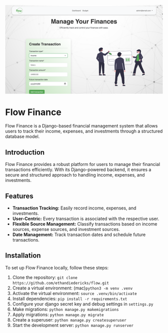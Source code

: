 ![Budget Page Image](https://raw.githubusercontent.com/ethandiedericks/flow/main/budget-page-readme-image.png)

# Flow Finance

Flow Finance is a Django-based financial management system that allows users to track their income, expenses, and investments through a structured database model.

## Introduction

Flow Finance provides a robust platform for users to manage their financial transactions efficiently. With its Django-powered backend, it ensures a secure and structured approach to handling income, expenses, and investments.

## Features

- **Transaction Tracking:** Easily record income, expenses, and investments.
- **User-Centric:** Every transaction is associated with the respective user.
- **Flexible Source Management:** Classify transactions based on income sources, expense sources, and investment sources.
- **Date Management:** Track transaction dates and schedule future transactions.

## Installation

To set up Flow Finance locally, follow these steps:

1. Clone the repository: `git clone https://github.com/ethandiedericks/flow.git`
2. Create a virtual environment: (mac)`python3 -m venv .venv` 
3. Activate the virtual environment: `source .venv/bin/activate`
4. Install dependencies: `pip install -r requirements.txt`
5. Configure your django secret key and debug settings in `settings.py`
6. Make migrations: `python manage.py makemigrations`
7. Apply migrations: `python manage.py migrate`
8. Create a superuser: `python manage.py createsuperuser`
9. Start the development server: `python manage.py runserver`